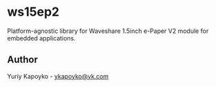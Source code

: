# ws15ep2

Platform-agnostic library for Waveshare 1.5inch e-Paper V2 module for embedded applications.

## Author

Yuriy Kapoyko - ykapoyko@vk.com
